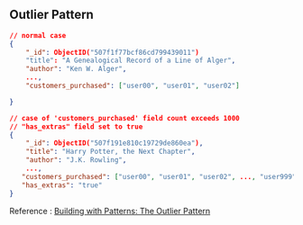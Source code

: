 ## Outlier Pattern
```json
// normal case
{
    "_id": ObjectID("507f1f77bcf86cd799439011")
    "title": "A Genealogical Record of a Line of Alger",
    "author": "Ken W. Alger",
    ...,
    "customers_purchased": ["user00", "user01", "user02"]

}
```

```json
// case of 'customers_purchased' field count exceeds 1000
// "has_extras" field set to true
{
    "_id": ObjectID("507f191e810c19729de860ea"),
    "title": "Harry Potter, the Next Chapter",
    "author": "J.K. Rowling",
    ...,
   "customers_purchased": ["user00", "user01", "user02", ..., "user999"],
   "has_extras": "true"
}
```

Reference : [Building with Patterns: The Outlier Pattern](https://www.mongodb.com/developer/how-to/outlier-pattern/) 
